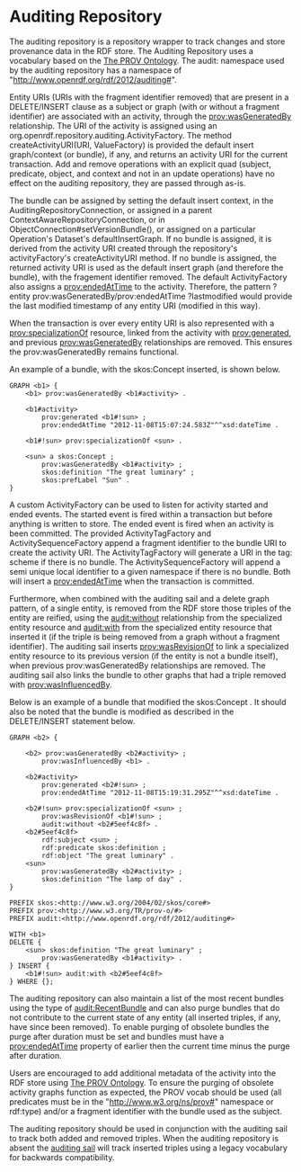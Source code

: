 Auditing Repository
===================

 The auditing repository is a repository wrapper to track changes and store provenance data in the RDF store. The Auditing Repository uses a vocabulary based on the [The PROV Ontology](http://www.w3.org/TR/prov-o/). The audit: namespace used by the auditing repository has a namespace of "http://www.openrdf.org/rdf/2012/auditing#".

 Entity URIs (URIs with the fragment identifier removed) that are present in a DELETE/INSERT clause as a subject or graph (with or without a fragment identifier) are associated with an activity, through the [prov:wasGeneratedBy](http://www.w3.org/TR/prov-o/#wasGeneratedBy) relationship. The URI of the activity is assigned using an org.openrdf.repository.auditing.ActivityFactory. The method createActivityURI(URI, ValueFactory) is provided the default insert graph/context (or bundle), if any, and returns an activity URI for the current transaction. Add and remove operations with an explicit quad (subject, predicate, object, and context and not in an update operations) have no effect on the auditing repository, they are passed through as-is.

 The bundle can be assigned by setting the default insert context, in the AuditingRepositoryConnection, or assigned in a parent ContextAwareRepositoryConnection, or in ObjectConnection#setVersionBundle(), or assigned on a particular Operation's Dataset's defaultInsertGraph. If no bundle is assigned, it is derived from the activity URI created through the repository's activityFactory's createActivityURI method. If no bundle is assigned, the returned activity URI is used as the default insert graph (and therefore the bundle), with the fragement identifier removed. The default ActivityFactory also assigns a [prov:endedAtTime](http://www.w3.org/TR/prov-o/#endedAtTime) to the activity. Therefore, the pattern ?entity prov:wasGeneratedBy/prov:endedAtTime ?lastmodified would provide the last modified timestamp of any entity URI (modified in this way).

 When the transaction is over every entity URI is also represented with a [prov:specializationOf](http://www.w3.org/TR/prov-o/#specializationOf) resource, linked from the activity with [prov:generated](http://www.w3.org/TR/prov-o/#generated), and previous [prov:wasGeneratedBy](http://www.w3.org/TR/prov-o/#wasGeneratedBy) relationships are removed. This ensures the prov:wasGeneratedBy remains functional.

 An example of a bundle, with the skos:Concept <sun> inserted, is shown below.

    GRAPH <b1> {
        <b1> prov:wasGeneratedBy <b1#activity> .
    
        <b1#activity>
            prov:generated <b1#!sun> ;
            prov:endedAtTime "2012-11-08T15:07:24.583Z"^^xsd:dateTime .
    
        <b1#!sun> prov:specializationOf <sun> .
    
        <sun> a skos:Concept ;
            prov:wasGeneratedBy <b1#activity> ;
            skos:definition "The great luminary" ;
            skos:prefLabel "Sun" .
    }

 A custom ActivityFactory can be used to listen for activity started and ended events. The started event is fired within a transaction but before anything is written to store. The ended event is fired when an activity is been committed. The provided ActivityTagFactory and ActivitySequenceFactory append a fragment identifier to the bundle URI to create the activity URI. The ActivityTagFactory will generate a URI in the tag: scheme if there is no bundle. The ActivitySequenceFactory will append a semi unique local identifier to a given namespace if there is no bundle. Both will insert a [prov:endedAtTime](http://www.w3.org/TR/prov-o/#endedAtTime) when the transaction is committed.

 Furthermore, when combined with the auditing sail and a delete graph pattern, of a single entity, is removed from the RDF store those triples of the entity are reified, using the [audit:without](http://www.openrdf.org/rdf/2012/auditing#without) relationship from the specialized entity resource and [audit:with](http://www.openrdf.org/rdf/2012/auditing#with) from the specialized entity resource that inserted it (if the triple is being removed from a graph without a fragment identifier). The auditing sail inserts [prov:wasRevisionOf](http://www.w3.org/TR/prov-o/#wasRevisionOf) to link a specialized entity resource to its previous version (if the entity is not a bundle itself), when previous prov:wasGeneratedBy relationships are removed. The auditing sail also links the bundle to other graphs that had a triple removed with [prov:wasInfluencedBy](http://www.w3.org/TR/prov-o/#wasInfluencedBy).

 Below is an example of a bundle that modified the skos:Concept <sun>. It should also be noted that the bundle <b1> is modified as described in the DELETE/INSERT statement below.

    GRAPH <b2> {
    
        <b2> prov:wasGeneratedBy <b2#activity> ;
            prov:wasInfluencedBy <b1> .
    
        <b2#activity>
            prov:generated <b2#!sun> ;
            prov:endedAtTime "2012-11-08T15:19:31.295Z"^^xsd:dateTime .
    
        <b2#!sun> prov:specializationOf <sun> ;
            prov:wasRevisionOf <b1#!sun> ;
            audit:without <b2#5eef4c8f> .
        <b2#5eef4c8f>
            rdf:subject <sun> ;
            rdf:predicate skos:definition ;
            rdf:object "The great luminary" .
        <sun>
            prov:wasGeneratedBy <b2#activity> ;
            skos:definition "The lamp of day" .
    }

    PREFIX skos:<http://www.w3.org/2004/02/skos/core#>
    PREFIX prov:<http://www.w3.org/TR/prov-o/#>
    PREFIX audit:<http://www.openrdf.org/rdf/2012/auditing#>
    
    WITH <b1>
    DELETE {
        <sun> skos:definition "The great luminary" ;
            prov:wasGeneratedBy <b1#activity> .
    } INSERT {
        <b1#!sun> audit:with <b2#5eef4c8f>
    } WHERE {};

 The auditing repository can also maintain a list of the most recent bundles using the type of [audit:RecentBundle](http://www.openrdf.org/rdf/2012/auditing#RecentBundle) and can also purge bundles that do not contribute to the current state of any entity (all inserted triples, if any, have since been removed). To enable purging of obsolete bundles the purge after duration must be set and bundles must have a [prov:endedAtTime](http://www.w3.org/TR/prov-o/#endedAtTime) property of earlier then the current time minus the purge after duration.

 Users are encouraged to add additional metadata of the activity into the RDF store using [The PROV Ontology](http://www.w3.org/TR/prov-o/). To ensure the purging of obsolete activity graphs function as expected, the PROV vocab should be used (all predicates must be in the "http://www.w3.org/ns/prov#" namespace or rdf:type) and/or a fragment identifier with the bundle used as the subject.

 The auditing repository should be used in conjunction with the auditing sail to track both added and removed triples. When the auditing repository is absent the [auditing sail](../alibaba-sail-auditing/) will track inserted triples using a legacy vocabulary for backwards compatibility.

